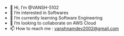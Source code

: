- 👋 Hi, I’m @VANSH-5102
- 👀 I’m interested in Softwares
- 🌱 I’m currently learning Software Engineering
- 💞️ I’m looking to collaborate on AWS Cloud
- 📫 How to reach me : vanshnamdev2002@gmail.com

<!---
VANSH-5102/VANSH-5102 is a ✨ special ✨ repository because its `README.md` (this file) appears on your GitHub profile.
You can click the Preview link to take a look at your changes.
--->

